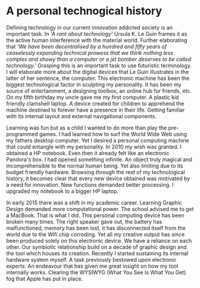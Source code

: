 # A personal technogical history



Defining technology in our current innovation addicted society is an important task. In *'A rant about technology'* Ursula K. Le Guin frames it as the active human interference with the material world. Further elaborating that *'We have been decentralised by a hundred and fifty years of ceaselessly expanding technical prowess that we think nothing less complex and showy than a computer or a jet bomber deserves to be called technology.'* Grasping this is an important task to use futuristic terminology. I will elaborate more about the digital devices that Le Guin illustrates in the latter of her sentence, the computer. This electronic machine has been the biggest technological factor in sculpting my personality. It has been my source of entertainment, a designing toolbox, an online hub for friends, etc. On my fifth birthday my uncle gave me my first computer. A plastic kid friendly clamshell laptop. A device created for children to apprehend the machine destined to forever have a presence in their life. Getting familiar with its internal layout and external navigational components. 



Learning was fun but as a child I wanted to do more than play the pre-programmed games. I had learned how to surf the World Wide Web using my fathers desktop computer. Yet I desired a personal computing machine that could entangle with my personality. In 2010 my wish was granted. I obtained a HP notebook. Even then it already felt like an electronic Pandora's box. I had opened something infinite. An object truly magical and incomprehensible to the normal human being. Yet also limiting due to its budget friendly hardware. Browsing through the rest of my technological history, it becomes clear that every new device obtained was motivated by a need for innovation. New functions demanded better processing. I upgraded my notebook to a bigger HP laptop. 



In early 2015 there was a shift in my academic career. Learning Graphic Design demanded more computational power. The school advised me to get a MacBook. That is what I did. This personal computing device has been broken many times. The right speaker gave out, the battery has malfunctioned, memory has been lost, it has disconnected itself from the world due to the Wifi chip corroding. Yet all my creative output has since been produced solely on this electronic device. We have a reliance on each other. Our symbiotic relationship build on a decade of graphic design and the tool which houses its creation. Recently I started sustaining its internal hardware system myself. A task previously bestowed upon electronic experts. An endeavour that has given me great insight on how my tool internally works. Clearing the WYSIWYG (What You See Is What You Get) fog that Apple has put in place.  
